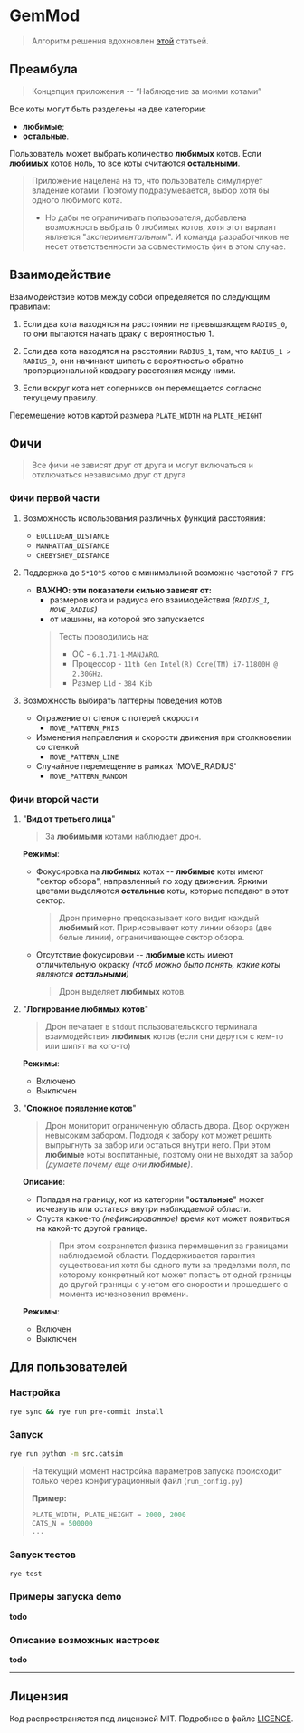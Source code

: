 # GemMod

> Алгоритм решения вдохновлен [этой](https://docs.taichi-lang.org/blog/acclerate-collision-detection-with-taichi)
> статьей.

## Преамбула
> Концепция приложения -- “Наблюдение за моими котами”

Все коты могут быть разделены на две категории:
* **любимые**;
* **остальные**.

Пользователь может выбрать количество **любимых** котов. Если **любимых** котов ноль, то все коты считаются **остальными**.
>Приложение нацелена на то, что пользователь симулирует владение котами. Поэтому подразумевается, выбор хотя бы одного любимого кота.
>* Но дабы не ограничивать пользователя, добавлена возможность выбрать 0 любимых котов, хотя этот вариант является "*экспериментальным*". И команда разработчиков не несет ответственности за совместимость фич в этом случае.

## Взаимодействие

Взаимодействие котов между собой определяется по следующим правилам:

1. Если два кота находятся на расстоянии не превышающем `RADIUS_0`, то они пытаются начать драку с вероятностью 1.

2. Если два кота находятся на расстоянии `RADIUS_1`, там, что `RADIUS_1 > RADIUS_0`, они начинают шипеть с вероятностью
   обратно пропорциональной квадрату расстояния между ними.

3. Если вокруг кота нет соперников он перемещается согласно текущему правилу.

Перемещение котов картой размера `PLATE_WIDTH` на `PLATE_HEIGHT`

## Фичи

 > Все фичи не зависят друг от друга и могут включаться и отключаться независимо друг от друга

### Фичи первой части
1. Возможность использования различных функций расстояния:
    * `EUCLIDEAN_DISTANCE`
    * `MANHATTAN_DISTANCE`
    * `CHEBYSHEV_DISTANCE`

2. Поддержка до `5*10^5` котов с минимальной возможно частотой `7 FPS`

    * **ВАЖНО: эти показатели сильно зависят от:**
        * размеров кота и радиуса его взаимодействия _(`RADIUS_1`, `MOVE_RADIUS`)_
        * от машины, на которой это запускается
      > Тесты проводились на:
      > * ОС - `6.1.71-1-MANJARO`.
      > * Процессор - `11th Gen Intel(R) Core(TM) i7-11800H @ 2.30GHz`.
      > * Размер `L1d` - `384 Kib`


3. Возможность выбирать паттерны поведения котов
    * Отражение от стенок с потерей скорости
        * `MOVE_PATTERN_PHIS`
    * Изменения направления и скорости движения при столкновении со стенкой
        * `MOVE_PATTERN_LINE`
    * Случайное перемещение в рамках 'MOVE_RADIUS'
        * `MOVE_PATTERN_RANDOM`


### Фичи второй части

1. "**Вид от третьего лица**"
	> За **любимыми** котами наблюдает дрон.

	**Режимы**:
	* Фокусировка на **любимых** котах -- **любимые** коты имеют "сектор обзора", направленный по ходу движения. Яркими цветами выделяются **остальные** коты, которые попадают в этот сектор.
		> Дрон примерно предсказывает кого видит каждый **любимый** кот. Пририсовывает коту линии обзора (две белые линии), ограничивающее сектор обзора.
	* Отсутствие фокусировки -- **любимые** коты имеют отличительную окраску *(чтоб можно было понять, какие коты являются **остальными**)*
		> Дрон выделяет **любимых** котов.
2. "**Логирование любимых котов**"
	> Дрон печатает в `stdout` пользовательского терминала взаимодействия **любимых** котов (если они дерутся с кем-то или шипят на кого-то)

	**Режимы**:
	* Включено
	* Выключен
1. "**Сложное появление котов**"
	> Дрон мониторит ограниченную область двора. Двор окружен невысоким забором. Подходя к забору кот может решить выпрыгнуть за забор или остаться внутри него. При этом **любимые** коты воспитанные, поэтому они не выходят за забор *(думаете почему еще они **любимые**)*.

	**Описание**:
	* Попадая на границу, кот из категории "**остальные**" может исчезнуть или остаться внутри наблюдаемой области.
	* Спустя какое-то *(нефиксированное)* время кот может появиться на какой-то другой границе.
		> При этом сохраняется физика перемещения за границами наблюдаемой области. Поддерживается гарантия существования хотя бы одного пути за пределами поля, по которому конкретный кот может попасть от одной границы до другой границы с учетом его скорости и прошедшего с момента исчезновения времени.

	**Режимы**:
	* Включен
	* Выключен

## Для пользователей

### Настройка

```bash
rye sync && rye run pre-commit install
```

### Запуск

```bash
rye run python -m src.catsim
```

> На текущий момент настройка параметров запуска происходит только через конфигурационный
> файл (`run_config.py`)
>
> **Пример:**
> ```python
> PLATE_WIDTH, PLATE_HEIGHT = 2000, 2000
> CATS_N = 500000
> ...
> ```

### Запуск тестов

```bash
rye test
```

### Примеры запуска demo
**todo**

### Описание возможных настроек
**todo**

---

## Лицензия

Код распространяется под лицензией MIT. Подробнее в файле [LICENCE](./LICENCE).

